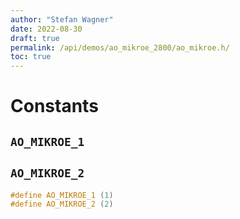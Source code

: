 ```yaml
---
author: "Stefan Wagner"
date: 2022-08-30
draft: true
permalink: /api/demos/ao_mikroe_2800/ao_mikroe.h/
toc: true
---
```


# Constants

## `AO_MIKROE_1`
## `AO_MIKROE_2`

```c
#define AO_MIKROE_1 (1)
#define AO_MIKROE_2 (2)
```
